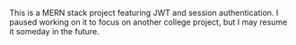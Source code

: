 This is a MERN stack project featuring JWT and session authentication. I paused working on it to focus on another college project, but I may resume it someday in the future.
